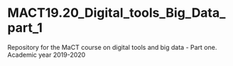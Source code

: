 # MACT19.20_Digital_tools_Big_Data_part_1
Repository for the MaCT course on digital tools and big data - Part one. Academic year 2019-2020
